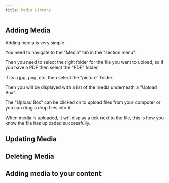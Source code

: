 ```yaml
---
title: Media Library
---
```


## Adding Media

Adding media is very simple. 

You need to navigate to the "Media" tab in the "section menu".

Then you need to select the right folder for the file you want to upload, so if you have a PDF then select the "PDF" folder,

if its a jpg, png, etc. then select the "picture" folder.

Then you will be displayed with a list of the media underneath a "Upload Box". 

The "Upload Box" can be clicked on to upload files from your computer or you can drag a drop files into it.

When media is uploaded, it will display a tick next to the file, this is how you know the file has uploaded successfully.

## Updating Media



## Deleting Media

## Adding media to your content

